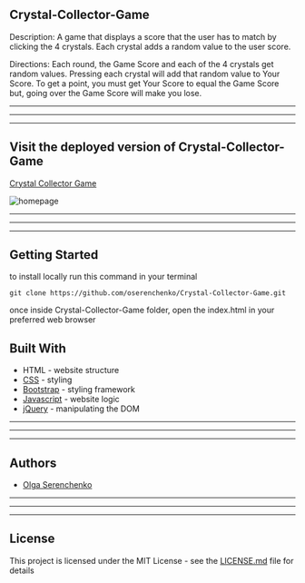 ## Crystal-Collector-Game
Description: A game that displays a score that the user has to match by clicking the 4 crystals. Each crystal adds a random value to the user score.

Directions: Each round, the Game Score and each of the 4 crystals get random values. Pressing each crystal will add that random value to Your Score. To get a point, you must get Your Score to equal the Game Score but, going over the Game Score will make you lose.

______________
______________
______________
## Visit the deployed version of Crystal-Collector-Game
[Crystal Collector Game](https://oserenchenko.github.io/Crystal-Collector-Game/)

![homepage]()

______________
______________
______________

## Getting Started
to install locally run this command in your terminal
```
git clone https://github.com/oserenchenko/Crystal-Collector-Game.git
```
once inside Crystal-Collector-Game folder, open the index.html in your preferred web browser

## Built With
* HTML - website structure
* [CSS](https://css-tricks.com/) - styling
* [Bootstrap](https://getbootstrap.com/) - styling framework
* [Javascript](https://www.javascript.com/) - website logic
* [jQuery](https://jquery.com/) - manipulating the DOM

______________
______________
______________
## Authors
* [Olga Serenchenko](https://github.com/oserenchenko)

______________
______________
______________
## License
This project is licensed under the MIT License - see the [LICENSE.md](LICENSE.md) file for details
